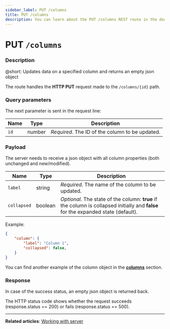 ```yaml
---
sidebar_label: PUT /columns
title: PUT /columns
description: You can learn about the PUT /columns REST route in the documentation of the DHTMLX JavaScript Kanban library. Browse developer guides and API reference, try out code examples and live demos, and download a free 30-day evaluation version of DHTMLX Kanban.
---
```


# PUT `/columns`

### Description

@short: Updates data on a specified column and returns an empty json object

The route handles the **HTTP PUT** request made to the `/columns/{id}` path.

### Query parameters

The next parameter is sent in the request line:

| Name       | Type        | Description |
| ---------- | ----------- | ----------- |
| `id`       |  number     | *Required*. The ID of the column to be updated.|

### Payload

The server needs to receive a json object with all column properties (both unchanged and new/modified). 

| Name       | Type        | Description |
| ---------- | ----------- | ----------- |
| `label`    |  string     | *Required*. The name of the column to be updated.|
| `collapsed`|  boolean    | *Optional*. The state of the column: **true** if the column is collapsed initially and **false** for the expanded state (default).|

Example:

~~~json
{
    "column": {
        "label": "Column 1",
        "collapsed": false,
    }
}
~~~

You can find another example of the column object in the [**columns**](api/config/js_kanban_columns_config.md) section.

### Response

In case of the success status, an empty json object is returned back.
  
The HTTP status code shows whether the request succeeds (response.status == 200) or fails (response.status == 500).

---

**Related articles**: [Working with server](guides/working_with_server.md)
